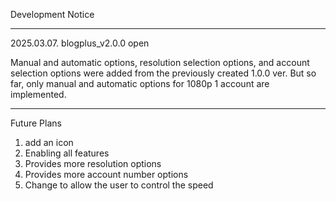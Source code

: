 Development Notice

--------------------------------------------------------------------------------------------------------------------------------------------

2025.03.07. blogplus_v2.0.0 open

Manual and automatic options, resolution selection options, and account selection options were added from the previously created 1.0.0 ver.
But so far, only manual and automatic options for 1080p 1 account are implemented.

------------------------------------

Future Plans

1. add an icon
2. Enabling all features
3. Provides more resolution options
4. Provides more account number options
5. Change to allow the user to control the speed

